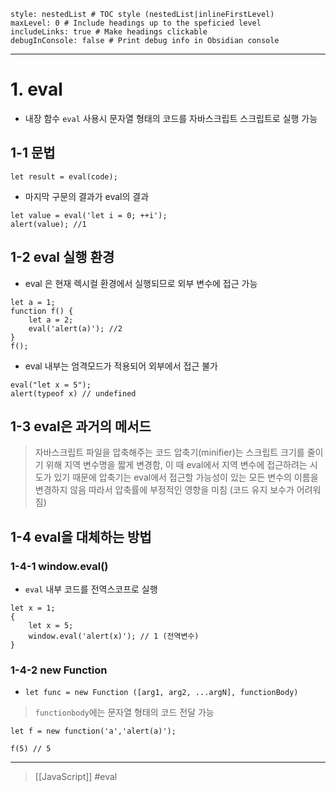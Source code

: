 ```table-of-contents
style: nestedList # TOC style (nestedList|inlineFirstLevel)
maxLevel: 0 # Include headings up to the speficied level
includeLinks: true # Make headings clickable
debugInConsole: false # Print debug info in Obsidian console
```
---
# 1. eval

- 내장 함수 `eval` 사용시 문자열 형태의 코드를 자바스크립트 스크립트로 실행 가능

## 1-1 문법

```
let result = eval(code);
```

- 마지막 구문의 결과가 eval의 결과
```
let value = eval('let i = 0; ++i');
alert(value); //1
```

## 1-2 eval 실행 환경

- eval 은 현재 렉시컬 환경에서 실행되므로 외부 변수에 접근 가능
```
let a = 1;
function f() {
	let a = 2;
	eval('alert(a)'); //2
}
f();
```

- eval 내부는 엄격모드가 적용되어 외부에서 접근 불가
```
eval("let x = 5");
alert(typeof x) // undefined
```

## 1-3 eval은 과거의 메서드

> 자바스크립트 파일을 압축해주는 코드 압축기(minifier)는 스크립트 크기를 줄이기 위해 
> 지역 변수명을 짧게 변경함, 이 때 eval에서 지역 변수에 접근하려는 시도가 있기 때문에
> 압축기는 eval에서 접근할 가능성이 있는 모든 변수의 이름을 변경하지 않음
> 따라서 압축률에 부정적인 영향을 미침 (코드 유지 보수가 어려워 짐)

## 1-4 eval을 대체하는 방법

### 1-4-1 window.eval()

- `eval` 내부 코드를 전역스코프로 실행 
```
let x = 1;
{
	let x = 5;
	window.eval('alert(x)'); // 1 (전역변수)
}
```

### 1-4-2 new Function

- `let func = new Function ([arg1, arg2, ...argN], functionBody)`
> `functionbody`에는 문자열 형태의 코드 전달 가능
```
let f = new function('a','alert(a)');

f(5) // 5
```

___
>[[JavaScript]]
#eval